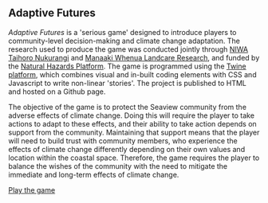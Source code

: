 ## Adaptive Futures

*Adaptive Futures* is a 'serious game' designed to introduce players to community-level decision-making and climate change adaptation. The research used to produce the game was conducted jointly through [NIWA Taihoro Nukurangi](http://www.niwa.co.nz) and [Manaaki Whenua Landcare Research](http://www.landcareresearch.co.nz), and funded by the [Natural Hazards Platform](http://www.naturalhazards.org.nz). The game is programmed using the [Twine platform](http://twinery.org), which combines visual and in-built coding elements with CSS and Javascript to write non-linear 'stories'. The project is published to HTML and hosted on a Github page.

The objective of the game is to protect the Seaview community from the adverse effects of climate change. Doing this will require the player to take actions to adapt to these effects, and their ability to take action depends on support from the community. Maintaining that support means that the player will need to build trust with community members, who experience the effects of climate change differently depending on their own values and location within the coastal space. Therefore, the game requires the player to balance the wishes of the community with the need to mitigate the immediate and long-term effects of climate change.

[Play the game](http://adaptivefutures.github.io/seriousgames/game.html)


